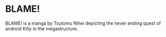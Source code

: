 # BLAME!

BLAME! is a manga by Tsutomu Nihei depicting the never ending quest of android Killy in the megastructure.
